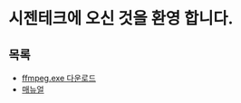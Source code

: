 # 시젠테크에 오신 것을 환영 합니다.

## 목록
- [ffmpeg.exe 다운로드](https://cizentech-my.sharepoint.com/:u:/p/mason/EajRB085ff5CgRobxDNkaDcB7NYoTkxoIPWR1WePq6Nd0w?e=tYsd7b)
- [매뉴얼](https://cizentech-my.sharepoint.com/:b:/p/mason/EZm5lmQgAVpEsMh447Zg2lMBga-YJM1tdY_3DugnHwO_JQ?e=QSA8iq)
